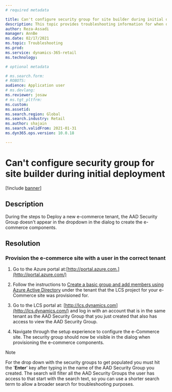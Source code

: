 ```yaml
---
# required metadata

title: Can't configure security group for site builder during initial deployment
description: This topic provides troubleshooting information for when deploying a new e-Commerce tenant, the AAD security group doesn't appear in the dropdown in the dialog to create the e-commerce components.
author: Reza-Assadi
manager: AnnBe
ms.date: 02/17/2021
ms.topic: Troubleshooting
ms.prod: 
ms.service: dynamics-365-retail
ms.technology: 

# optional metadata

# ms.search.form: 
# ROBOTS: 
audience: Application user
# ms.devlang: 
ms.reviewer: josaw
# ms.tgt_pltfrm: 
ms.custom: 
ms.assetid: 
ms.search.region: Global
ms.search.industry: Retail
ms.author: shajain
ms.search.validFrom: 2021-01-31
ms.dyn365.ops.version: 10.0.18

---
```


# Can't configure security group for site builder during initial deployment

[!include [banner](../../includes/banner.md)]

## Description
During the steps to Deploy a new e-commerce tenant, the AAD Security Group doesn't appear in the dropdown in the dialog to create the e-commerce components.

## Resolution

### Provision the e-commerce site with a user in the correct tenant
1.  Go to the Azure portal at:[http://portal.azure.com.](http://portal.azure.com/)

2.  Follow the instructions to [Create a basic group and add members using Azure Active Directory](https://docs.microsoft.com/en-us/azure/active-directory/fundamentals/active-directory-groups-create-azure-portal)
    under the tenant that the LCS project for your e-Commerce site was provisioned for.

3.  Go to the LCS portal at: [http://lcs.dynamics.com](http://lcs.dynamics.com/) and log in with an account that is in the same tenant as the AAD Security Group that you just created that also has access to view the AAD Security
    Group.

4.  Navigate through the setup experience to configure the e-Commerce site. The security group should now be visible in the dialog when provisioning the e-commerce components.

> [!NOTE]
> For the drop down with the security groups to get populated you must hit the '**Enter**' key after typing in the name of the AAD Security Group you created. The search will filter all the AAD Security Groups the user has access to that start with the search text, so you can use a shorter search term to allow a broader search for troubleshooting purposes. 

